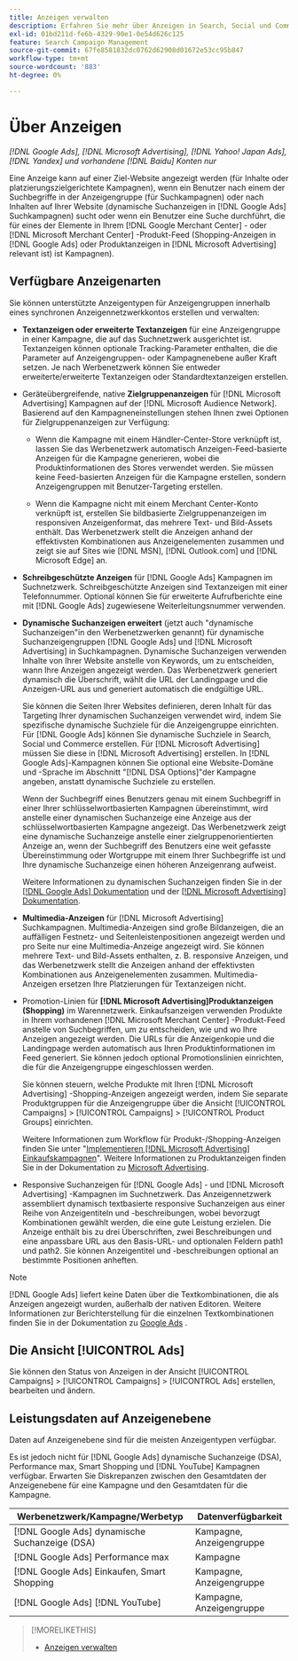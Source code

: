 ```yaml
---
title: Anzeigen verwalten
description: Erfahren Sie mehr über Anzeigen in Search, Social und Commerce, einschließlich der verfügbaren Anzeigentypen.
exl-id: 01bd211d-fe6b-4329-90e1-0e54d626c125
feature: Search Campaign Management
source-git-commit: 67fe8581832dc0762d62908d01672e53cc95b847
workflow-type: tm+mt
source-wordcount: '883'
ht-degree: 0%

---
```


# Über Anzeigen

*[!DNL Google Ads], [!DNL Microsoft Advertising], [!DNL Yahoo! Japan Ads], [!DNL Yandex] und vorhandene [!DNL Baidu] Konten nur*

Eine Anzeige kann auf einer Ziel-Website angezeigt werden (für Inhalte oder platzierungszielgerichtete Kampagnen), wenn ein Benutzer nach einem der Suchbegriffe in der Anzeigengruppe (für Suchkampagnen) oder nach Inhalten auf Ihrer Website (dynamische Suchanzeigen in [!DNL Google Ads] Suchkampagnen) sucht oder wenn ein Benutzer eine Suche durchführt, die für eines der Elemente in Ihrem [!DNL Google Merchant Center] - oder [!DNL Microsoft Merchant Center] -Produkt-Feed (Shopping-Anzeigen in [!DNL Google Ads] oder Produktanzeigen in [!DNL Microsoft Advertising] relevant ist) ist Kampagnen).

## Verfügbare Anzeigenarten

Sie können unterstützte Anzeigentypen für Anzeigengruppen innerhalb eines synchronen Anzeigennetzwerkkontos erstellen und verwalten:

* **Textanzeigen oder erweiterte Textanzeigen** für eine Anzeigengruppe in einer Kampagne, die auf das Suchnetzwerk ausgerichtet ist. Textanzeigen können optionale Tracking-Parameter enthalten, die die Parameter auf Anzeigengruppen- oder Kampagnenebene außer Kraft setzen. Je nach Werbenetzwerk können Sie entweder erweiterte/erweiterte Textanzeigen oder Standardtextanzeigen erstellen.

* Geräteübergreifende, native **Zielgruppenanzeigen** für [!DNL Microsoft Advertising] Kampagnen auf der [!DNL Microsoft Audience Network]. Basierend auf den Kampagneneinstellungen stehen Ihnen zwei Optionen für Zielgruppenanzeigen zur Verfügung:

   * Wenn die Kampagne mit einem Händler-Center-Store verknüpft ist, lassen Sie das Werbenetzwerk automatisch Anzeigen-Feed-basierte Anzeigen für die Kampagne generieren, wobei die Produktinformationen des Stores verwendet werden. Sie müssen keine Feed-basierten Anzeigen für die Kampagne erstellen, sondern Anzeigengruppen mit Benutzer-Targeting erstellen.

   * Wenn die Kampagne nicht mit einem Merchant Center-Konto verknüpft ist, erstellen Sie bildbasierte Zielgruppenanzeigen im responsiven Anzeigenformat, das mehrere Text- und Bild-Assets enthält. Das Werbenetzwerk stellt die Anzeigen anhand der effektivsten Kombinationen aus Anzeigenelementen zusammen und zeigt sie auf Sites wie [!DNL MSN], [!DNL Outlook.com] und [!DNL Microsoft Edge] an.

* **Schreibgeschützte Anzeigen** für [!DNL Google Ads] Kampagnen im Suchnetzwerk. Schreibgeschützte Anzeigen sind Textanzeigen mit einer Telefonnummer. Optional können Sie für erweiterte Aufrufberichte eine mit [!DNL Google Ads] zugewiesene Weiterleitungsnummer verwenden.

* **Dynamische Suchanzeigen erweitert** (jetzt auch &quot;dynamische Suchanzeigen&quot;in den Werbenetzwerken genannt) für dynamische Suchanzeigengruppen [!DNL Google Ads] und [!DNL Microsoft Advertising] in Suchkampagnen. Dynamische Suchanzeigen verwenden Inhalte von Ihrer Website anstelle von Keywords, um zu entscheiden, wann Ihre Anzeigen angezeigt werden. Das Werbenetzwerk generiert dynamisch die Überschrift, wählt die URL der Landingpage und die Anzeigen-URL aus und generiert automatisch die endgültige URL.

  Sie können die Seiten Ihrer Websites definieren, deren Inhalt für das Targeting Ihrer dynamischen Suchanzeigen verwendet wird, indem Sie spezifische dynamische Suchziele für die Anzeigengruppe einrichten. Für [!DNL Google Ads] können Sie dynamische Suchziele in Search, Social und Commerce erstellen. Für [!DNL Microsoft Advertising] müssen Sie diese in [!DNL Microsoft Advertising] erstellen. In [!DNL Google Ads]-Kampagnen können Sie optional eine Website-Domäne und -Sprache im Abschnitt &quot;[!DNL DSA Options]&quot;der Kampagne angeben, anstatt dynamische Suchziele zu erstellen.

  Wenn der Suchbegriff eines Benutzers genau mit einem Suchbegriff in einer Ihrer schlüsselwortbasierten Kampagnen übereinstimmt, wird anstelle einer dynamischen Suchanzeige eine Anzeige aus der schlüsselwortbasierten Kampagne angezeigt. Das Werbenetzwerk zeigt eine dynamische Suchanzeige anstelle einer zielgruppenorientierten Anzeige an, wenn der Suchbegriff des Benutzers eine weit gefasste Übereinstimmung oder Wortgruppe mit einem Ihrer Suchbegriffe ist und Ihre dynamische Suchanzeige einen höheren Anzeigenrang aufweist.

  Weitere Informationen zu dynamischen Suchanzeigen finden Sie in der [[!DNL Google Ads] Dokumentation](https://support.google.com/google-ads/answer/2471185) und der [[!DNL Microsoft Advertising] Dokumentation](https://help.ads.microsoft.com/#apex/ads/en/56794).

* **Multimedia-Anzeigen** für [!DNL Microsoft Advertising] Suchkampagnen. Multimedia-Anzeigen sind große Bildanzeigen, die an auffälligen Festnetz- und Seitenleistenpositionen angezeigt werden und pro Seite nur eine Multimedia-Anzeige angezeigt wird. Sie können mehrere Text- und Bild-Assets enthalten, z. B. responsive Anzeigen, und das Werbenetzwerk stellt die Anzeigen anhand der effektivsten Kombinationen aus Anzeigenelementen zusammen. Multimedia-Anzeigen ersetzen Ihre Platzierungen für Textanzeigen nicht.

* Promotion-Linien für **[!DNL Microsoft Advertising]Produktanzeigen (Shopping)** im Warennetzwerk. Einkaufsanzeigen verwenden Produkte in Ihrem vorhandenen [!DNL Microsoft Merchant Center] -Produkt-Feed anstelle von Suchbegriffen, um zu entscheiden, wie und wo Ihre Anzeigen angezeigt werden. Die URLs für die Anzeigenkopie und die Landingpage werden automatisch aus Ihren Produktinformationen im Feed generiert. Sie können jedoch optional Promotionslinien einrichten, die für die Anzeigengruppe eingeschlossen werden.

  Sie können steuern, welche Produkte mit Ihren [!DNL Microsoft Advertising] -Shopping-Anzeigen angezeigt werden, indem Sie separate Produktgruppen für die Anzeigengruppe über die Ansicht [!UICONTROL Campaigns] > [!UICONTROL Campaigns] > [!UICONTROL Product Groups] einrichten.

  Weitere Informationen zum Workflow für Produkt-/Shopping-Anzeigen finden Sie unter &quot;[Implementieren [!DNL Microsoft Advertising] Einkaufskampagnen](/help/search-social-commerce/campaign-management/special-campaign-types/microsoft-shopping-campaigns.md)&quot;.  Weitere Informationen zu Produktanzeigen finden Sie in der Dokumentation zu [Microsoft Advertising](https://help.ads.microsoft.com/#apex/3/en/51082).

* Responsive Suchanzeigen für [!DNL Google Ads] - und [!DNL Microsoft Advertising] -Kampagnen im Suchnetzwerk. Das Anzeigennetzwerk assembliert dynamisch textbasierte responsive Suchanzeigen aus einer Reihe von Anzeigentiteln und -beschreibungen, wobei bevorzugt Kombinationen gewählt werden, die eine gute Leistung erzielen. Die Anzeige enthält bis zu drei Überschriften, zwei Beschreibungen und eine anpassbare URL aus den Basis-URL- und optionalen Feldern path1 und path2. Sie können Anzeigentitel und -beschreibungen optional an bestimmte Positionen anheften.

>[!NOTE]
>
>[!DNL Google Ads] liefert keine Daten über die Textkombinationen, die als Anzeigen angezeigt wurden, außerhalb der nativen Editoren. Weitere Informationen zur Berichterstellung für die einzelnen Textkombinationen finden Sie in der Dokumentation zu [Google Ads](https://support.google.com/google-ads/answer/7684791) .

## Die Ansicht [!UICONTROL Ads]

Sie können den Status von Anzeigen in der Ansicht [!UICONTROL Campaigns] > [!UICONTROL Campaigns] > [!UICONTROL Ads] erstellen, bearbeiten und ändern.

## Leistungsdaten auf Anzeigenebene

Daten auf Anzeigenebene sind für die meisten Anzeigentypen verfügbar.

Es ist jedoch nicht für [!DNL Google Ads] dynamische Suchanzeige (DSA), Performance max, Smart Shopping und [!DNL YouTube] Kampagnen verfügbar. Erwarten Sie Diskrepanzen zwischen den Gesamtdaten der Anzeigenebene für eine Kampagne und den Gesamtdaten für die Kampagne.

| Werbenetzwerk/Kampagne/Werbetyp | Datenverfügbarkeit |
|---|---|
| [!DNL Google Ads] dynamische Suchanzeige (DSA) | Kampagne, Anzeigengruppe |
| [!DNL Google Ads] Performance max | Kampagne |
| [!DNL Google Ads] Einkaufen, Smart Shopping | Kampagne, Anzeigengruppe |
| [!DNL Google Ads] [!DNL YouTube] | Kampagne, Anzeigengruppe |

>[!MORELIKETHIS]
>
>* [Anzeigen verwalten](ad-manage.md)
